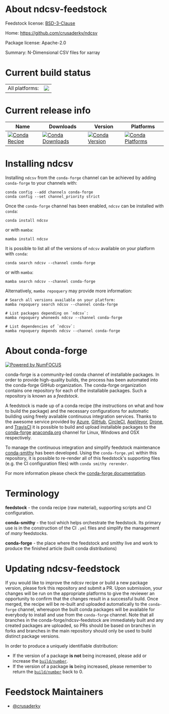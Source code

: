 About ndcsv-feedstock
=====================

Feedstock license: [BSD-3-Clause](https://github.com/conda-forge/ndcsv-feedstock/blob/main/LICENSE.txt)

Home: https://github.com/crusaderky/ndcsv

Package license: Apache-2.0

Summary: N-Dimensional CSV files for xarray

Current build status
====================


<table><tr><td>All platforms:</td>
    <td>
      <a href="https://dev.azure.com/conda-forge/feedstock-builds/_build/latest?definitionId=2563&branchName=main">
        <img src="https://dev.azure.com/conda-forge/feedstock-builds/_apis/build/status/ndcsv-feedstock?branchName=main">
      </a>
    </td>
  </tr>
</table>

Current release info
====================

| Name | Downloads | Version | Platforms |
| --- | --- | --- | --- |
| [![Conda Recipe](https://img.shields.io/badge/recipe-ndcsv-green.svg)](https://anaconda.org/conda-forge/ndcsv) | [![Conda Downloads](https://img.shields.io/conda/dn/conda-forge/ndcsv.svg)](https://anaconda.org/conda-forge/ndcsv) | [![Conda Version](https://img.shields.io/conda/vn/conda-forge/ndcsv.svg)](https://anaconda.org/conda-forge/ndcsv) | [![Conda Platforms](https://img.shields.io/conda/pn/conda-forge/ndcsv.svg)](https://anaconda.org/conda-forge/ndcsv) |

Installing ndcsv
================

Installing `ndcsv` from the `conda-forge` channel can be achieved by adding `conda-forge` to your channels with:

```
conda config --add channels conda-forge
conda config --set channel_priority strict
```

Once the `conda-forge` channel has been enabled, `ndcsv` can be installed with `conda`:

```
conda install ndcsv
```

or with `mamba`:

```
mamba install ndcsv
```

It is possible to list all of the versions of `ndcsv` available on your platform with `conda`:

```
conda search ndcsv --channel conda-forge
```

or with `mamba`:

```
mamba search ndcsv --channel conda-forge
```

Alternatively, `mamba repoquery` may provide more information:

```
# Search all versions available on your platform:
mamba repoquery search ndcsv --channel conda-forge

# List packages depending on `ndcsv`:
mamba repoquery whoneeds ndcsv --channel conda-forge

# List dependencies of `ndcsv`:
mamba repoquery depends ndcsv --channel conda-forge
```


About conda-forge
=================

[![Powered by
NumFOCUS](https://img.shields.io/badge/powered%20by-NumFOCUS-orange.svg?style=flat&colorA=E1523D&colorB=007D8A)](https://numfocus.org)

conda-forge is a community-led conda channel of installable packages.
In order to provide high-quality builds, the process has been automated into the
conda-forge GitHub organization. The conda-forge organization contains one repository
for each of the installable packages. Such a repository is known as a *feedstock*.

A feedstock is made up of a conda recipe (the instructions on what and how to build
the package) and the necessary configurations for automatic building using freely
available continuous integration services. Thanks to the awesome service provided by
[Azure](https://azure.microsoft.com/en-us/services/devops/), [GitHub](https://github.com/),
[CircleCI](https://circleci.com/), [AppVeyor](https://www.appveyor.com/),
[Drone](https://cloud.drone.io/welcome), and [TravisCI](https://travis-ci.com/)
it is possible to build and upload installable packages to the
[conda-forge](https://anaconda.org/conda-forge) [anaconda.org](https://anaconda.org/)
channel for Linux, Windows and OSX respectively.

To manage the continuous integration and simplify feedstock maintenance
[conda-smithy](https://github.com/conda-forge/conda-smithy) has been developed.
Using the ``conda-forge.yml`` within this repository, it is possible to re-render all of
this feedstock's supporting files (e.g. the CI configuration files) with ``conda smithy rerender``.

For more information please check the [conda-forge documentation](https://conda-forge.org/docs/).

Terminology
===========

**feedstock** - the conda recipe (raw material), supporting scripts and CI configuration.

**conda-smithy** - the tool which helps orchestrate the feedstock.
                   Its primary use is in the construction of the CI ``.yml`` files
                   and simplify the management of *many* feedstocks.

**conda-forge** - the place where the feedstock and smithy live and work to
                  produce the finished article (built conda distributions)


Updating ndcsv-feedstock
========================

If you would like to improve the ndcsv recipe or build a new
package version, please fork this repository and submit a PR. Upon submission,
your changes will be run on the appropriate platforms to give the reviewer an
opportunity to confirm that the changes result in a successful build. Once
merged, the recipe will be re-built and uploaded automatically to the
`conda-forge` channel, whereupon the built conda packages will be available for
everybody to install and use from the `conda-forge` channel.
Note that all branches in the conda-forge/ndcsv-feedstock are
immediately built and any created packages are uploaded, so PRs should be based
on branches in forks and branches in the main repository should only be used to
build distinct package versions.

In order to produce a uniquely identifiable distribution:
 * If the version of a package **is not** being increased, please add or increase
   the [``build/number``](https://docs.conda.io/projects/conda-build/en/latest/resources/define-metadata.html#build-number-and-string).
 * If the version of a package **is** being increased, please remember to return
   the [``build/number``](https://docs.conda.io/projects/conda-build/en/latest/resources/define-metadata.html#build-number-and-string)
   back to 0.

Feedstock Maintainers
=====================

* [@crusaderky](https://github.com/crusaderky/)


